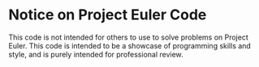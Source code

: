 <h1>Notice on Project Euler Code</h1>
This code is not intended for others to use to solve problems on Project Euler.
This code is intended to be a showcase of programming skills and style, and is purely intended for professional review.
